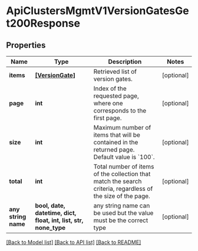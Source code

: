 # ApiClustersMgmtV1VersionGatesGet200Response


## Properties
Name | Type | Description | Notes
------------ | ------------- | ------------- | -------------
**items** | [**[VersionGate]**](VersionGate.md) | Retrieved list of version gates. | [optional]
**page** | **int** | Index of the requested page, where one corresponds to the first page. | [optional]
**size** | **int** | Maximum number of items that will be contained in the returned page.  Default value is &#x60;100&#x60;. | [optional]
**total** | **int** | Total number of items of the collection that match the search criteria, regardless of the size of the page. | [optional]
**any string name** | **bool, date, datetime, dict, float, int, list, str, none_type** | any string name can be used but the value must be the correct type | [optional]

[[Back to Model list]](../README.md#documentation-for-models) [[Back to API list]](../README.md#documentation-for-api-endpoints) [[Back to README]](../README.md)

